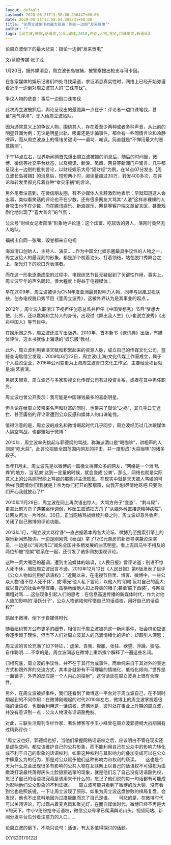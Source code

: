 ```yaml
---
layout: default
Lastmod: 2020-06-21T13:58:06.236447+00:00
date: 2020-06-21T13:58:04.283331+00:00
title: "论周立波倒下的最大悲哀：舆论一边倒“发来贺电”"
author: ""
tags: [周立波,微博,话语权,公众,媒体,2010,评论,人物,言论,口诛笔伐,新语丝]
---
```


论周立波倒下的最大悲哀：舆论一边倒“发来贺电”

文/蓝鲸传媒 张子龙

1月20日，据外媒消息，周立波长岛被捕，被警察搜出枪支与可卡因。

在各家媒体的娱乐记者们四处寻找渠道，求证消息真实性时，网络上已经开始弥漫着近乎一边倒对周立波其人的“口诛笔伐”。

争议人物的悲哀：事后一边倒口诛笔伐

此次周立波被抓后，舆论呈现出的最诡异一点在于：评论者一边口诛笔伐，甚至“喜气洋洋”，无人给周立波站队。

因为通常意义上的争议人物，围绕其人，存在着至少两种或者多种声音，从此前的明星丑闻为例：无论是明星出轨、吸毒还是诈骗事件，都会有一些同情言论和冷静呼声，而从周立波身上的情绪关键词——谩骂、嘲讽，简直就是“不惮用最大的恶意揣测”。

下午14点左右，世界新闻网首先爆出周立波被抓的消息后，随后的时间里，微博、微信等社交平台状态，以及腾讯、新浪、凤凰、网易等新闻门户留言，几乎都呈现出一边倒的批判言论，以财经娱乐大号“猫财经”为例，在14点07分发出【周立波长岛被捕】的消息后，短短两小时，阅读量超过30万，转发400多次，在评论和转发里都充斥着各种“幸灾乐祸”的言论。

另外笔者注意到，在微信朋友圈，有不少媒体人言辞激烈地表示：早就知道这人会出事，类似看笑话的评论也不在少数，还有很多网友大骂其“人渣”这样赤裸裸的人身攻击也不在少数，而在腾讯娱乐、新浪娱乐、网易等客户端文章留言区，甚至戏剧化地出现了“喜大普奔”的气氛：

公众号“财经女记者部落”形象地评论道：这个炫富、吃软饭的男人，落网时竟然无人站队。

福祸出自同一张嘴，毁誉都来自电视

海派清口创始人、主持人、演员......作为中国文化娱乐圈最具争议性的人物之一，周立波给人的最深刻的形象，都是那个梳着油头、打着领结，站在脱口秀舞台之上、聚光灯下的脱口秀表演者。

而在这一形象逐渐成型的过程中，电视综艺节目无疑起到了关键性作用，事实上，周立波早年的声名鹊起，很大程度上得益于电视媒体：

早在2009年，周立波被评为CNN年度亚洲最具影响力人物，同年与凤凰卫视联袂，创办电视脱口秀节目《壹周立波秀》，这被外界认为是其事业的起点 。

2012年，周立波入职浙江卫视担任创意总监并担任《中国梦想秀》节目“梦想大使，此外，还以嘉宾和主持人的身份，出现过《舞出我人生》《小崔说立波秀》《出彩中国人》等节目中。

在娱乐圈之外，周立波还进军出版界。2010年，首本新书《诙词典》出版，有媒体评价，这本书就像上海话的“娱乐版”教材。

此外，周立波利用表演天赋和积累起来的资源人脉，成立自己的传媒文化公司，蓝鲸查询启信宝发现，2009年6月23日，周立波(上海)文化传媒工作室成立，属于个人独资企业，2016年公司变更为上海周立波青口文化工作室，主要经营项目就是:曲艺表演。

另据天眼查，周立波还与多家影视文化传媒公司有过投资关系，或者在其中担任职务。

周立波也曾公开表示：我可能是中国赚钱最多的喜剧明星。

但言论在给周立波带来名声和财富的同时，也带来了舆论“之祸”，其几乎口无遮拦、甚至庸俗的评论常遭到公众反感和媒体人的口诛笔伐。

值得注意的是，周立波的成名和微博崛起时代几乎同步，周立波经历过几次跟媒体人隔空骂战，也都肇始于微博：

2010年，周立波率先挑起与郭德纲的骂战，称海派清口是“喝咖啡”，讲相声的人则是“吃大蒜”，此言论招致全国范围内网友的抨击，并一度形成”大蒜咖啡"的诸多段子。

当年11月末，周立波先是以微博的一篇檄文得罪众多的网友，“网络是一个泄‘私粪’的地方，当‘私粪’达到一定量的时候，就会变成‘公粪’，那么，网络也就是实际意义上的公共厕所!网上骂娘的那些非主流贱民，在现实中就是天天被人骂娘的可怜虫!我同情你们!我就是上帝为你们打开的那扇窗，向我开炮!尽情地骂吧!只要你们开心我就放心了!”

2010年11月29日，周立波在网上再次语出惊人，大骂方舟子“变态”、“剩斗屎”，更拿此前方舟子遇袭案作调侃，称医生应该把方舟子“从脑外科直接送精神病院”，让网友再次一片哗然。30日，正当网络骂战继续升级之时，周立波却意外收声，关闭了自己微博的评论功能。

2013年1月，“周立波大骂徐铮”一直占据着本周各大论坛、微博乃至搜索引擎上的娱乐新闻热搜词。一边是刚刚凭《泰囧》拿了12亿元票房的新晋导演兼资深演员，一边是以“海派清口”闻名全国并多栖发展的曲艺明星。看上去风马牛不相及的两位却被“掐架”联系在一起，还引发了诸多网友围观评论。

这种一贯大嘴巴的基调，遭到主流媒体的暗讽，《人民日报》曾评论道：别语不惊人死不休，暗批周立波出言不逊。2010年12月10日《人民日报》第6版发表了组评《公众人物如何用好话语权》：“近期以来，在电视节目里、博客、微博中，一些公众人物‘语不惊人死不休’，或‘曝光’他人私下言论，以他人的‘阴暗’反衬自己的高大;或以自己的社会声望撑腰，蛮横地给他人扣上异类的帽子;甚至‘脱下西装’，与网友爆粗对骂……这些现象引起人们的思考：在信息高速传播的新媒体时代，作为对他人施加影响的‘活跃分子’，公众人物该如何珍惜自己的话语权，用好自己的话语权?”

鹊起于微博，倒下于自媒体时代

随着纽约警方公布更多的细节，相信对于周立波被抓这一新闻事件，社会舆论应该会逐步趋于理性，但当下人们对周立波其人的充满情绪化的评价，却颇引人深思：

周立波的言论充满了如下特征，：虚荣、自我、膨胀、张狂、欲望、浮躁、狭隘、自作聪明……不幸的是，周立波同志在微博上重新挨个解释了一遍这些名词。

归根究底，周立波的争议性，并不在于其行为或事件，而单纯来自于其对外的表达方式和跟外界的交流方式，其本身就带有不可理喻的情绪化、低俗化倾向，”世界是一面镜子，外界的反应是一个人内心的投射”，这句话放在周立波身上很有合理性。

另外，在周立波被抓事件，我们还看到了微博这一平台对于周立波自己，在不同时期起到的不同作用：在微博刚崛起的时代2010年左右，微博上的周立波掌握着很强的话语权，也很会利用这一话语权，遗憾地是，彼时处在事业上升期的周立波，并没有意识到一点：公众人物没有话语豁免权。

对此，三联生活周刊专栏作家、著名博客写手王小峰曾在周立波郭德纲大战期间有过精彩评价：

"周立波也好，郭德纲也好，当他们掌握网络话语权之后，应该明白不管在现实还是虚拟空间，都应该维护自己的公共形象，而不能利用自己在公众中的影响力转化成不利于自己的形象的话语权利，如果这种权利与其影响力的叠加变成可以在公众中肆意妄为的行为，那是对公众赋予他们这种影响力和权利的亵渎。　　这也是今天为什么总会出现很多有影响的公共人物在互联网上以自己的话语权不可侵犯为由撒泼打滚最终落得灰头土脸狼狈逃窜的现象，就是他们忘了自己没有话语豁免权，忘记了自己的话语权究竟是该用来干什么的，忘记了他们说的每一句话都有可能成为影响他们公众形象的不利证据。　　周立波可能只看到了微博的放大镜，没有看到它也是照妖镜，一下让周立波现了原形。如果为周立波这盘惨败的棋局复盘，会发现，他也不出意料地因为过度膨胀而忘了自己是谁。　　可悲的是，在微博时代可以关闭评论，可以霸占着麦克风和聚光灯，在而自媒体时代，微博已经不再是大V的天下，中小V纷纷抢夺话语权，微信公众号早已爬满舆论山头，视频网站、新闻分发平台瓜分着注意力的入口......

论周立波的倒下，不能只说句：活该，有太多值得探讨的话题。

(XYS20170122)

